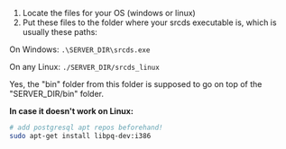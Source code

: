 1. Locate the files for your OS (windows or linux)
2. Put these files to the folder where your srcds executable is, which is usually these paths:

On Windows:
`.\SERVER_DIR\srcds.exe`

On any Linux:
`./SERVER_DIR/srcds_linux`

Yes, the "bin" folder from this folder is supposed to go on top of the "SERVER_DIR/bin" folder.

**In case it doesn't work on Linux:**
```sh
# add postgresql apt repos beforehand!
sudo apt-get install libpq-dev:i386
```
